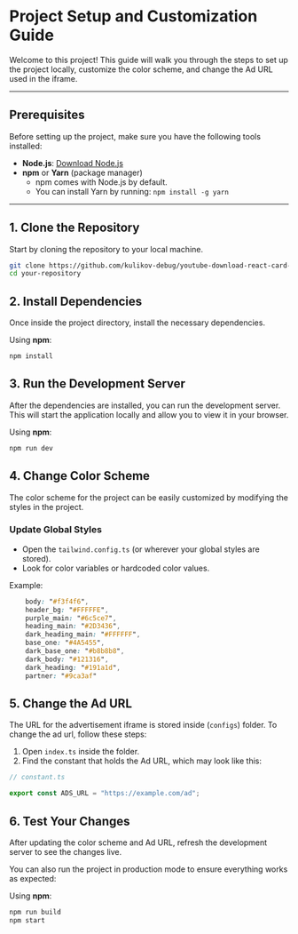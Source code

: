 # Project Setup and Customization Guide

Welcome to this project! This guide will walk you through the steps to set up the project locally, customize the color scheme, and change the Ad URL used in the iframe.

---

## Prerequisites

Before setting up the project, make sure you have the following tools installed:

- **Node.js**: [Download Node.js](https://nodejs.org/)
- **npm** or **Yarn** (package manager)  
  - npm comes with Node.js by default.
  - You can install Yarn by running: `npm install -g yarn`

---

## 1. Clone the Repository

Start by cloning the repository to your local machine.

```bash
git clone https://github.com/kulikov-debug/youtube-download-react-card-template-
cd your-repository
```

## 2. Install Dependencies

Once inside the project directory, install the necessary dependencies.

Using **npm**:

```bash
npm install
```
## 3. Run the Development Server

After the dependencies are installed, you can run the development server. This will start the application locally and allow you to view it in your browser.

Using **npm**:

```bash
npm run dev
```

## 4. Change Color Scheme

The color scheme for the project can be easily customized by modifying the styles in the project.

### Update Global Styles
- Open the `tailwind.config.ts` (or wherever your global styles are stored).
- Look for color variables or hardcoded color values.

Example:

```css
    body: "#f3f4f6",
    header_bg: "#FFFFFE",
    purple_main: "#6c5ce7",
    heading_main: "#2D3436",
    dark_heading_main: "#FFFFFF",
    base_one: "#4A5455",
    dark_base_one: "#b8b8b8",
    dark_body: "#121316",
    dark_heading: "#191a1d",
    partner: "#9ca3af"
```
## 5. Change the Ad URL

The URL for the advertisement iframe is stored inside (`configs`) folder. To change the ad url, follow these steps:

1. Open `index.ts` inside the folder.
2. Find the constant that holds the Ad URL, which may look like this:

```ts
// constant.ts

export const ADS_URL = "https://example.com/ad";
```
## 6. Test Your Changes

After updating the color scheme and Ad URL, refresh the development server to see the changes live.

You can also run the project in production mode to ensure everything works as expected:

Using **npm**:

```bash
npm run build
npm start

